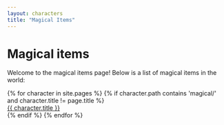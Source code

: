 ```yaml
---
layout: characters
title: "Magical Items"
---
```


# Magical items

Welcome to the magical items page! Below is a list of magical items in the world:

<div class="character-list">
{% for character in site.pages %}
    {% if character.path contains 'magical/' and character.title != page.title %}
        <div class="character-item">
            <a class="character-link" href="/{{ character.url }}">{{ character.title }}</a>
        </div>
    {% endif %}
{% endfor %}
</div>